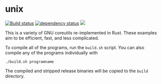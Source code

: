 # unix

[![Build status](https://ci.appveyor.com/api/projects/status/4j1ho78h1npu9253?svg=true)](https://ci.appveyor.com/project/Babkock/unix) [![dependency status](https://deps.rs/repo/github/Babkock/unix/status.svg)](https://deps.rs/repo/github/Babkock/unix) [![](https://tokei.rs/b1/github/Babkock/unix)](https://github.com/XAMPPRocky/tokei)

This is a variety of GNU coreutils re-implemented in Rust. These examples aim to be efficient, fast, and less complicated.

To compile all of the programs, run the `build.sh` script. You can also compile any of the programs individually with

```
./build.sh programname
```

The compiled and stripped release binaries will be copied to the `build` directory.

